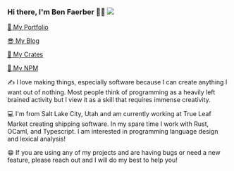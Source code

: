 ### Hi there, I'm Ben Faerber 🦀🐪 ![](https://komarev.com/ghpvc/?username=benfaerber)

[📒 My Portfolio](https://benfaerber.github.io)

[😎 My Blog](https://benfaerber.github.io/#/blog)

[🦀 My Crates](https://crates.io/users/benfaerber)

[🏫 My NPM](https://www.npmjs.com/~benfaerber)

✍️ I love making things, especially software because I can create anything I want out of nothing. Most people think of programming as a heavily left brained activity but I view it as a skill that requires immense creativity.

💻 I'm from Salt Lake City, Utah and am currently working at True Leaf Market creating shipping software. In my spare time I work with Rust, OCaml, and Typescript. I am interested in programming language design and lexical analysis!

😁 If you are using any of my projects and are having bugs or need a new feature, please reach out and I will do my best to help you!
